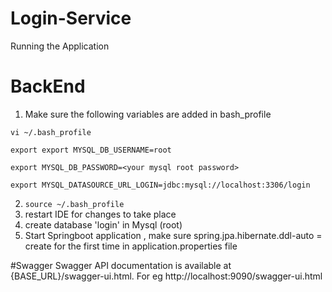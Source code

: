 # Login-Service
Running the Application

# BackEnd 

1. Make sure the following variables are added in bash_profile

  ```vi ~/.bash_profile``` 
  
  ```export export MYSQL_DB_USERNAME=root```
  
  ```export MYSQL_DB_PASSWORD=<your mysql root password>```
  
  ```export MYSQL_DATASOURCE_URL_LOGIN=jdbc:mysql://localhost:3306/login```
  
2. ```source ~/.bash_profile```
3. restart IDE for changes to take place
4. create database 'login' in Mysql (root)
5. Start Springboot application , make sure spring.jpa.hibernate.ddl-auto = create for the first time in application.properties file




#Swagger 
Swagger API documentation is available at {BASE_URL}/swagger-ui.html. For eg http://localhost:9090/swagger-ui.html
